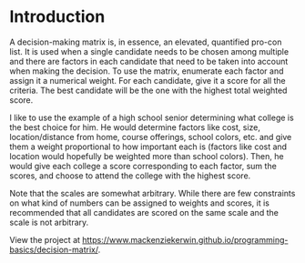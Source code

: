 # Introduction

A decision-making matrix is, in essence, an elevated, quantified pro-con list. It is used when a single candidate needs to be chosen among multiple and there are factors in each candidate that need to be taken into account when making the decision. To use the matrix, enumerate each factor and assign it a numerical weight. For each candidate, give it a score for all the criteria. The best candidate will be the one with the highest total weighted score.

I like to use the example of a high school senior determining what college is the best choice for him. He would determine factors like cost, size, location/distance from home, course offerings, school colors, etc. and give them a weight proportional to how important each is (factors like cost and location would hopefully be weighted more than school colors). Then, he would give each college a score corresponding to each factor, sum the scores, and choose to attend the college with the highest score.

Note that the scales are somewhat arbitrary. While there are few constraints on what kind of numbers can be assigned to weights and scores, it is recommended that all candidates are scored on the same scale and the scale is not arbitrary.

View the project at https://www.mackenziekerwin.github.io/programming-basics/decision-matrix/.
